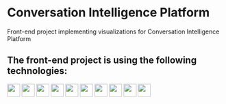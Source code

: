 # Conversation Intelligence Platform

Front-end project implementing visualizations for Conversation Intelligence Platform

## The front-end project is using the following technologies:

<img src="https://img.shields.io/badge/create--react--app-%23563D7C.svg?style=flat&logo=create-react-app&color=white" height="30"> <img src="https://img.shields.io/badge/babel--eslint--parser-%23563D7C.svg?style=flat&logo=babel&color=white" height="30"> <img src="https://img.shields.io/badge/React.JS-%23563D7C.svg?style=flat&logo=react&color=white" height="30"> <img src="https://img.shields.io/badge/React_Router-CA4245?style=flat&logo=react-router&color=white&logoColor=red" height="30"> <img src="https://img.shields.io/badge/Bootstrap-%23563D7C.svg?style=flat&logo=bootstrap&color=white&logoColor=purple" height="30"> <img src="https://img.shields.io/badge/bootstrap--icons-%23563D7C.svg?style=flat&logo=bootstrap&color=white&logoColor=purple" height="30"> <img src="https://img.shields.io/badge/prop--types-311C87?style=flat&color=white" height="30"> <img src="https://img.shields.io/badge/react--bootstrap-blue.svg?style=flat&logo=react&color=white&logoColor=blue" height="30"> <img src="https://img.shields.io/badge/react--chartjs--2-blue.svg?style=flat&logo=react&color=white&logoColor=blue" height="30"> <img src="https://img.shields.io/badge/react--pro--sidebar-311C87?style=flat&color=white" height="30">